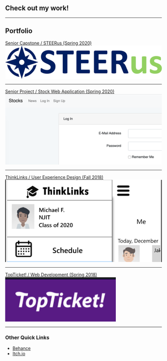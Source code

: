 ## Check out my work!

---

## Portfolio 

[Senior Capstone / STEERus (Spring 2020) ](/project1)
<br>
<img src="images/STEERus_final.jpg?raw=true"/>

---
[Senior Project / Stock Web Application (Spring 2020)](/project2)
<br>
<img src="images/stocks.am preview.png?raw=true"/>

---
[ThinkLinks / User Experience Design (Fall 2018)](/project3)
<br>
<img src="images/thinklinks preview.png?raw=true"/>

---
[TopTicket! / Web Development (Spring 2018)](/project3)
<br>
<img src="images/TopTicket preview.png?raw=true"/>

---

### Other Quick Links

- [Behance](behance.net/alyssamaravilla)
- [Itch.io](ponponderp.itch.io)




